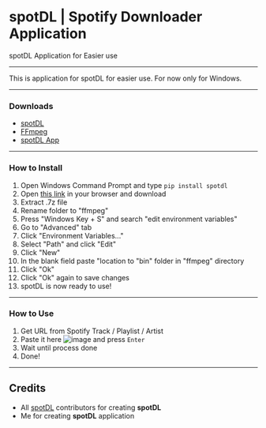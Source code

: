 # spotDL | Spotify Downloader Application
spotDL Application for Easier use

---

This is application for spotDL for easier use.
For now only for Windows.

---

### Downloads
- [spotDL](https://github.com/spotDL/spotify-downloader)
- [FFmpeg](https://www.gyan.dev/ffmpeg/builds/ffmpeg-release-full.7z)
- [spotDL App](https://github.com/CuteBladeYT/spotDL-SDA/tree/releases)

---

### How to Install
1. Open Windows Command Prompt and type ``pip install spotdl``
2. Open [this link](https://www.gyan.dev/ffmpeg/builds/ffmpeg-release-full.7z) in your browser and download
3. Extract .7z file
4. Rename folder to "ffmpeg"
5. Press "Windows Key + S" and search "edit environment variables"
6. Go to "Advanced" tab
7. Click "Environment Variables..."
8. Select "Path" and click "Edit"
9. Click "New"
10. In the blank field paste "location to "bin" folder in "ffmpeg" directory
11. Click "Ok"
12. Click "Ok" again to save changes
13. spotDL is now ready to use!

---

### How to Use
1. Get URL from Spotify Track / Playlist / Artist
2. Paste it here ![image](https://user-images.githubusercontent.com/78739707/127775306-06c66371-be5c-42ed-9d09-414f9cc01fff.png) and press ``Enter``
3. Wait until process done
4. Done!

---

## Credits
- All [spotDL](https://github.com/spotDL) contributors for creating **spotDL**
- Me for creating **spotDL** application
